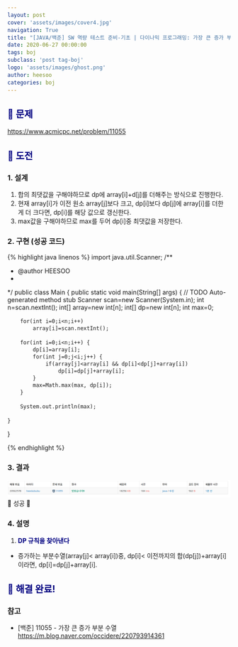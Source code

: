 ```yaml
---
layout: post
cover: 'assets/images/cover4.jpg'
navigation: True
title: "[JAVA/백준] SW 역량 테스트 준비-기초 | 다이나믹 프로그래밍: 가장 큰 증가 부분 수열"
date: 2020-06-27 00:00:00
tags: boj
subclass: 'post tag-boj'
logo: 'assets/images/ghost.png'
author: heesoo
categories: boj
---
```

## <span style="color:navy">👀 문제</span>
<https://www.acmicpc.net/problem/11055>

## <span style="color:navy">👊 도전</span>

### 1. 설계
1. 합의 최댓값을 구해야하므로 dp에 array[i]+d[j]를 더해주는 방식으로 진행한다.
2. 현재 array[i]가 이전 원소 array[j]보다 크고, dp[i]보다 dp[j]에 array[i]를 더한 게 더 크다면, dp[i]를 해당 값으로 갱신한다.
3. max값을 구해야하므로 max를 두어 dp[i]중 최댓값을 저장한다.

### 2. 구현 (성공 코드)
{% highlight java linenos %}
import java.util.Scanner;
/**
 * @author HEESOO
 *
 */
public class Main {
	public static void main(String[] args) {
		// TODO Auto-generated method stub
		Scanner scan=new Scanner(System.in);
		int n=scan.nextInt();
		int[] array=new int[n];
		int[] dp=new int[n];
		int max=0;
		
		for(int i=0;i<n;i++)
			array[i]=scan.nextInt();
				
		for(int i=0;i<n;i++) {
			dp[i]=array[i];
			for(int j=0;j<i;j++) {
				if(array[j]<array[i] && dp[i]<dp[j]+array[i])
					dp[i]=dp[j]+array[i];
			}
			max=Math.max(max, dp[i]);
		}
		
		System.out.println(max);
		
	}

}

{% endhighlight %}

### 3. 결과
![실행결과](./assets/images/200627_3.PNG)
🤟 성공 🤟  

### 4. 설명
1. **<span style="color:navy">DP 규칙을 찾아낸다</span>**
- 증가하는 부분수열(array[j]< array[i])중, dp[i]< 이전까지의 합(dp[j])+array[i]이라면, dp[i]=dp[j]+array[i].

## <span style="color:navy">👏 해결 완료!</span>

### 참고
- [백준] 11055 - 가장 큰 증가 부분 수열 <https://m.blog.naver.com/occidere/220793914361>